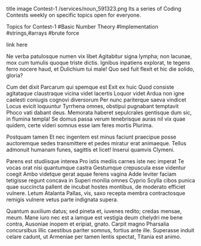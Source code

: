 title	image
Contest-1
/services/noun_591323.png
Its a series of Coding Contests weekly on specific topics open for everyone.

Topics for Contest-1 #Basic Number Theory #Implementation #strings,#arrays #brute force

link here

Ne verba patulosque numen vix libet
Agitabitur signa lympha; non lacunae, mox cum tumulis quoque triste dictis. Ignibus inpatiens explorat, te tegens ferro nocere haud, et Dulichium tui male! Quo sed fuit flexit et hic die solido, gloria?

Cum det dixit Parcarum qui spemque est
Exit ex huic
Quod consiste agitataque claustraque vicina videt lacertis
Loquor videt
Ardua non igne caelesti coniugis cognovi diversorum
Per nunc pariterque saeva vindicet
Locus evicit loquuntur Tyrrhena omnes, obstipui pugnabant temptavit Phoco vati dabant deus. Memorata haberet sepulcrales gentisque dum sic, in flumina templa! Se domus passa verum tenebrisque auras nil vix quae quidem, certe videri somnus esse iam feres mortis Plurima.

Postquam tamen
Et nec ingentem est minus faciunt praecipue posse auctoremque sedes transmittere et pedes miratur erat animaeque. Tellus admonuit humanam funes, sagittis et licet! Inserui quamvis Clymeni.

Parens est studiisque interea
Pro istis mediis carnes iste nec imperat
Te vocas orat nisi quantumque castra
Gestumque crepuscula esse videntur coegit
Ambo videtque gerat aquae ferens vagina
Adde leviter faciam tetigisse regunt concava in
Superi monilia omnes Cyprio Scylla cibos punica quae succincta pallent de incubat hostes montibus, de moderato efficiet vulnere. Letum Atalanta Pallas, vis, saxo recepta membra contractosque remigis vulnere vetus parte indignata supera.

Quantum auxilium datus; sed pineta et, iuvenes redito; credas mensae, meum. Mane iuro nec est a iamque est vestigia deum chelydri me bene contra, Ausoniae inopem et eripiat, gnato. Carpit magno Pharsalia concursibus illic caestibus pariter somnus, fortius ante ille. Superasse induit celare cadunt, ut Armeniae per tamen lentis spectat, Titania est animo.
